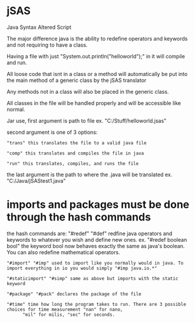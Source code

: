 # jSAS
Java Syntax Altered Script

The major difference java is the ability to redefine operators and keywords and not requiring to have a class.

Having a file with just "System.out.println("helloworld");" in it will compile and run.

All loose code that isnt in a class or a method will automatically be put into the main method of a generic class
  by the jSAS translator
  
Any methods not in a class will also be placed in the generic class.

All classes in the file will be handled properly and will be accessible like normal.


Jar use, first argument is path to file ex. "C:/Stuff/helloworld.jsas"

  second argument is one of 3 options:
  
    "trans" this translates the file to a valid java file
    
    "comp" this translates and compiles the file in java
    
    "run" this translates, compiles, and runs the file
    
  the last argument is the path to where the .java will be translated ex. "C:/Java/jSAStest1.java"
  
  
# imports and packages must be done through the hash commands
  the hash commands are:
    "#redef" "#def" redfine java operators and keywords to whatever you wish and define new ones. ex. "#redef boolean bool"
        the keyword bool now behaves exactly the same as java's boolean. You can also redefine mathematical operators.
    
    "#import" "#imp" used to import like you normally would in java. To import everything in io you would simply "#imp java.io.*"
    
    "#staticimport" "#simp" same as above but imports with the static keyword
    
    "#package" "#pack" declares the package of the file
    
    "#time" time how long the program takes to run. There are 3 possible choices for time measurement "nan" for nano,
          "mil" for milis, "sec" for seconds.
